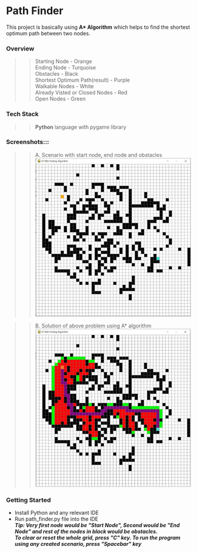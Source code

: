 # Path Finder

This project is basically using <strong>A* Algorithm</strong> which helps to find the shortest optimum path between two nodes.

### Overview

>> Starting Node - Orange<br />
>> Ending Node - Turquoise<br />
>> Obstacles - Black<br />
>> Shortest Optimum Path(result) - Purple<br />
>> Walkable Nodes - White<br />
>> Already Visted or Closed Nodes - Red<br />
>> Open Nodes - Green<br />

### Tech Stack

>> **Python** language with pygame library<br />

### Screenshots:::

>> A. Scenario with start node, end node and obstacles
![Alt text](Image/Scenario.JPG?raw=true "Scenario")

>> B. Solution of above problem using A* algorithm
![Alt text](Image/Solution.JPG?raw=true "Solution")

### Getting Started

* Install Python and any relevant IDE
* Run path_finder.py file into the IDE<br />
***Tip: Very first node would be "Start Node", Second would be "End Node" and rest of the nodes in black would be obstacles.<br /> 
        To clear or reset the whole grid, press "C" key. To run the program using any created scenario, press "Spacebar" key***
